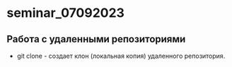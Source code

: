 ﻿# seminar_07092023
## Работа с удаленными репозиториями
* git clone - создает клон (локальная копия) удаленного репозитория.
